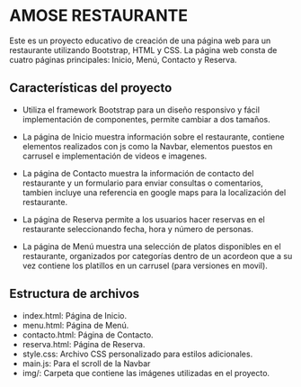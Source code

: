 # **AMOSE RESTAURANTE**

Este es un proyecto educativo de creación de una página web para un restaurante utilizando Bootstrap, HTML y CSS. La página web consta de cuatro páginas principales: Inicio, Menú, Contacto y Reserva.

## Características del proyecto

- Utiliza el framework Bootstrap para un diseño responsivo y fácil implementación de componentes, permite cambiar a dos tamaños.

- La página de Inicio muestra información sobre el restaurante, contiene elementos realizados con js como la Navbar, elementos puestos en carrusel e implementación de videos e imagenes.

- La página de Contacto muestra la información de contacto del restaurante y un formulario para enviar consultas o comentarios, tambien incluye una referencia en google maps para la localización del restaurante.

- La página de Reserva permite a los usuarios hacer reservas en el restaurante seleccionando fecha, hora y número de personas.

- La página de Menú muestra una selección de platos disponibles en el restaurante, organizados por categorías dentro de un acordeon que a su vez contiene los platillos en un carrusel (para versiones en movil).

## Estructura de archivos

- index.html: Página de Inicio.
- menu.html: Página de Menú.
- contacto.html: Página de Contacto.
- reserva.html: Página de Reserva.
- style.css: Archivo CSS personalizado para estilos adicionales.
- main.js: Para el scroll de la Navbar
- img/: Carpeta que contiene las imágenes utilizadas en el proyecto.
